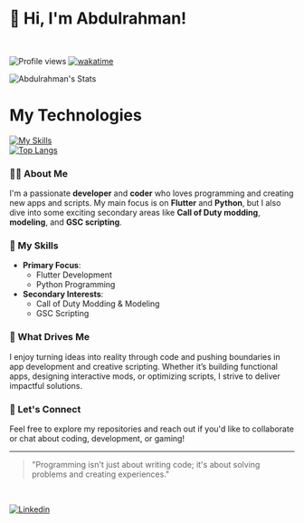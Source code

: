 # 👋 Hi, I'm Abdulrahman!
<br>

![Profile views](https://komarev.com/ghpvc/?username=3bdulra7manAmir)
[![wakatime](https://wakatime.com/badge/user/ShadowCompany.svg)](https://wakatime.com/ShadowCompany)
<br>

![Abdulrahman's Stats](https://github-readme-stats.vercel.app/api?username=3bdulra7manAmir&theme=github_dark&show_icons=true&hide_border=true&count_private=true)
<br>

# My Technologies
[![My Skills](https://skillicons.dev/icons?i=flutter,dart,firebase,python,java,androidstudio,cpp)](https://skillicons.dev)
<br>
[![Top Langs](https://github-readme-stats.vercel.app/api/top-langs/?username=3bdulra7manamir&theme=github_dark&layout=compact)](https://github.com/3bdulra7manAmir)


### 🧑‍💻 About Me
I'm a passionate **developer** and **coder** who loves programming and creating new apps and scripts. My main focus is on **Flutter** and **Python**, but I also dive into some exciting secondary areas like **Call of Duty modding**, **modeling**, and **GSC scripting**.

### 🔧 My Skills
- **Primary Focus**: 
  - Flutter Development
  - Python Programming
- **Secondary Interests**:
  - Call of Duty Modding & Modeling
  - GSC Scripting

### 🌟 What Drives Me
I enjoy turning ideas into reality through code and pushing boundaries in app development and creative scripting. Whether it’s building functional apps, designing interactive mods, or optimizing scripts, I strive to deliver impactful solutions.

### 💬 Let's Connect
Feel free to explore my repositories and reach out if you'd like to collaborate or chat about coding, development, or gaming!

---
> "Programming isn't just about writing code; it's about solving problems and creating experiences."
<br>

[![Linkedin](https://skillicons.dev/icons?i=linkedin)](https://www.linkedin.com/in/3bdulra7manamir)
&nbsp;
